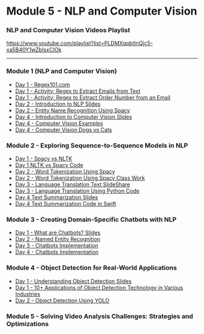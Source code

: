 # Module 5 - NLP and Computer Vision 

### NLP and Computer Vision Videos Playlist
https://www.youtube.com/playlist?list=PLDMXqpbtInQjc5-xa5B40Y1wZbIsxCIOk

---

### Module 1 (NLP and Computer Vision)

- [Day 1 - Regex101.com](https://regex101.com/)
- [Day 1 - Activity: Regex to Extract Emails from Text](resources/regex-to-extract-words-from-text.md)
- [Day 1 - Activity: Regex to Extract Order Number from an Email](resources/regex-extract-order-number.md)
- [Day 2 - Introduction to NLP Slides](../Slides/NLPAndComputerVision/intro-nlp.key)
- [Day 2 - Entity Name Recognition Using Spacy]()
- [Day 4 - Introduction to Computer Vision Slides](../Slides/NLPAndComputerVision/intro-computer-vision.key)
- [Day 4 - Computer Vision Examples](https://builtin.com/machine-learning/computer-vision) 
- [Day 4 - Computer Vision Dogs vs Cats](resources/cats-dogs-classification.ipynb)

### Module 2 - Exploring Sequence-to-Sequence Models in NLP 

- [Day 1 - Spacy vs NLTK](../Slides/spacy-vs-nltk.key)
- [Day 1 NLTK vs Spacy Code ](resources/nltk-vs-spacy.ipynb)
- [Day 2 - Word Tokenization Using Spacy]()
- [Day 2 - Word Tokenization Using Spacy Class Work](resources/tokenization-spacy.ipynb)
- [Day 3 - Language Translation Text SlideShare](../Slides/language-translation.key) 
- [Day 3 - Language Translation Using Python Code](resources/language-translation.ipynb)
- [Day 4 Text Summarization Slides](../Slides/intro-text-summarization.key) 
- [Day 4 Text Summarization Code in Swift](resources/SummarizationApp/)

### Module 3 -  Creating Domain-Specific Chatbots with NLP

- [Day 1 - What are Chatbots? Slides]()
- [Day 2 - Named Entity Recognition]() 
- [Day 3 - Chatbots Implementation]() 
- [Day 4 - Chatbots Implementation]() 


### Module 4 - Object Detection for Real-World Applications

- [Day 1 - Understanding Object Detection Slides](../Slides/introduction-computer-vision.key) 
- [Day 1 - 10+ Applications of Object Detection Technology in Various Industries](https://smarttek.solutions/blog/object-detection-technology/)
- [Day 2 - Object Detection Using YOLO](resources/object-detection.ipynb)

### Module 5 - Solving Video Analysis Challenges: Strategies and Optimizations 